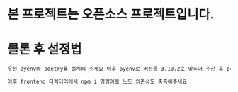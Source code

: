 # 본 프로젝트는 오픈소스 프로젝트입니다.

# 클론 후 설정법
```bash
우선 pyenv와 poetry를 설치해 주세요 이후 pyenv로 버전을 3.10.2로 맞추어 주신 후 poetry env use python or python3 or python3.10.2를 설정해 주신 후 poetry shell로 들어간 후 poetry install로 의존성을 맞추어주세요

이후 frontend 디렉터리에서 npm i 명령어로 노드 의존성도 충족해주세요
```